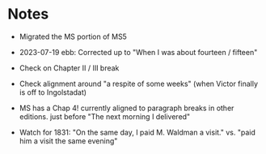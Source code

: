 # Notes

* Migrated the MS portion of MS5 
* 2023-07-19 ebb: Corrected up to "When I was about fourteen / fifteen"

* Check on Chapter II / III break
* Check alignment around "a respite of some weeks" (when Victor finally is off to Ingolstadat)

* MS has a Chap 4! currently aligned to paragraph breaks in other editions.
just before "The next morning I delivered"


* Watch for 1831: "On the same day, I paid M. Waldman a visit." vs. "paid him a visit the same evening"